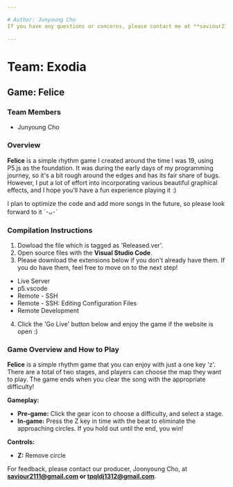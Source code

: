 ```yaml
---

# Author: Junyoung Cho
If you have any questions or concerns, please contact me at **saviour2111@gmail.com or tpqldj1312@gmail.com**.

---
```


# Team: Exodia

## Game: Felice

### Team Members
- Junyoung Cho
  
### Overview
**Felice** is a simple rhythm game I created around the time I was 19, using P5.js as the foundation. It was during the early days of my programming journey, so it's a bit rough around the edges and has its fair share of bugs. However, I put a lot of effort into incorporating various beautiful graphical effects, and I hope you'll have a fun experience playing it :)

I plan to optimize the code and add more songs in the future, so please look forward to it ´･ᴗ･`


### Compilation Instructions
1. Dowload the file which is tagged as 'Released.ver'.
2. Open source files with the **Visual Studio Code**.
3. Please download the extensions below if you don't already have them. If you do have them, feel free to move on to the next step!
  - Live Server
  - p5.vscode
  - Remote - SSH
  - Remote - SSH: Editing Configuration Files
  - Remote Development
4. Click the 'Go Live' button below and enjoy the game if the website is open :)


### Game Overview and How to Play

**Felice** is a simple rhythm game that you can enjoy with just a one key 'z'. There are a total of two stages, and players can choose the map they want to play. The game ends when you clear the song with the appropriate difficulty!

**Gameplay:**
- **Pre-game:** Click the gear icon to choose a difficulty, and select a stage.
- **In-game:** Press the Z key in time with the beat to eliminate the approaching circles. If you hold out until the end, you win!

**Controls:**
- **Z:** Remove circle

For feedback, please contact our producer, Joonyoung Cho, at **saviour2111@gmail.com or tpqldj1312@gmail.com**.

